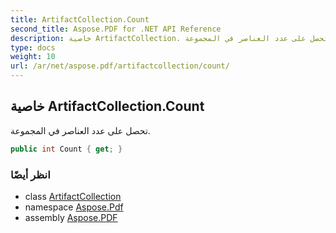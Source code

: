 ```yaml
---
title: ArtifactCollection.Count
second_title: Aspose.PDF for .NET API Reference
description: خاصية ArtifactCollection. تحصل على عدد العناصر في المجموعة
type: docs
weight: 10
url: /ar/net/aspose.pdf/artifactcollection/count/
---
```

## خاصية ArtifactCollection.Count

تحصل على عدد العناصر في المجموعة.

```csharp
public int Count { get; }
```

### انظر أيضًا

* class [ArtifactCollection](../)
* namespace [Aspose.Pdf](../../../aspose.pdf/)
* assembly [Aspose.PDF](../../../)